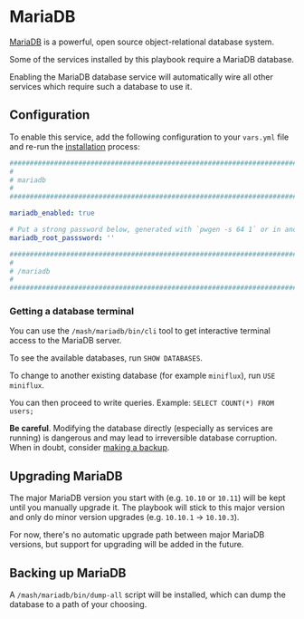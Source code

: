 # MariaDB

[MariaDB](https://mariadb.org/) is a powerful, open source object-relational database system.

Some of the services installed by this playbook require a MariaDB database.

Enabling the MariaDB database service will automatically wire all other services which require such a database to use it.


## Configuration

To enable this service, add the following configuration to your `vars.yml` file and re-run the [installation](../installing.md) process:

```yaml
########################################################################
#                                                                      #
# mariadb                                                              #
#                                                                      #
########################################################################

mariadb_enabled: true

# Put a strong password below, generated with `pwgen -s 64 1` or in another way
mariadb_root_passsword: ''

########################################################################
#                                                                      #
# /mariadb                                                             #
#                                                                      #
########################################################################
```

### Getting a database terminal

You can use the `/mash/mariadb/bin/cli` tool to get interactive terminal access to the MariaDB server.

To see the available databases, run `SHOW DATABASES`.

To change to another existing database (for example `miniflux`), run `USE miniflux`.

You can then proceed to write queries. Example: `SELECT COUNT(*) FROM users;`

**Be careful**. Modifying the database directly (especially as services are running) is dangerous and may lead to irreversible database corruption.
When in doubt, consider [making a backup](#backing-up-mariadb).

## Upgrading MariaDB

The major MariaDB version you start with (e.g. `10.10` or `10.11`) will be kept until you manually upgrade it. The playbook will stick to this major version and only do minor version upgrades (e.g. `10.10.1` -> `10.10.3`).

For now, there's no automatic upgrade path between major MariaDB versions, but support for upgrading will be added in the future.

## Backing up MariaDB

A `/mash/mariadb/bin/dump-all` script will be installed, which can dump the database to a path of your choosing.
